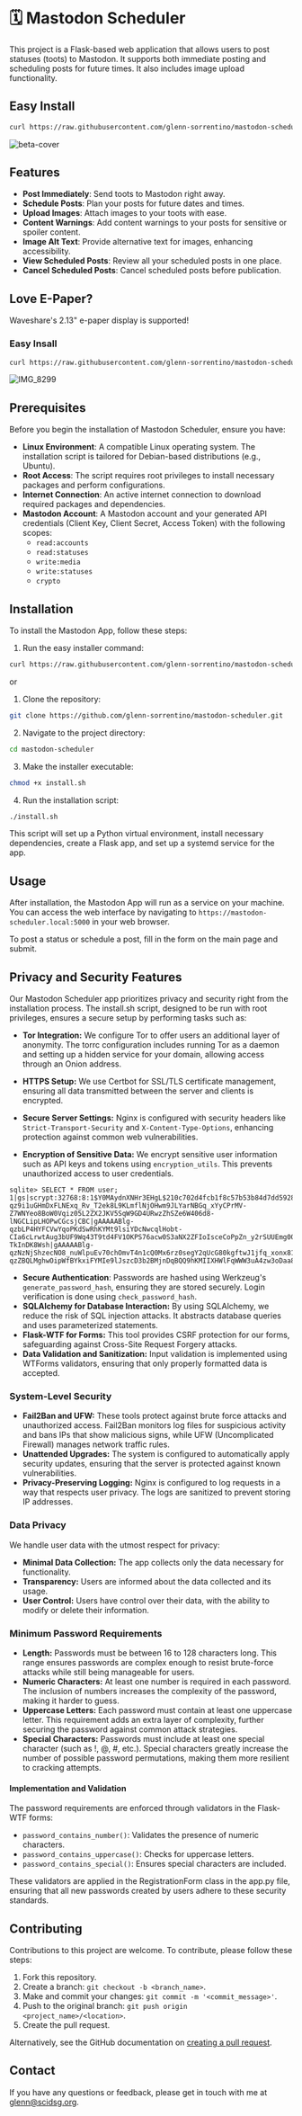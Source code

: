 # 🗓️ Mastodon Scheduler

This project is a Flask-based web application that allows users to post statuses (toots) to Mastodon. It supports both immediate posting and scheduling posts for future times. It also includes image upload functionality.

## Easy Install
```bash
curl https://raw.githubusercontent.com/glenn-sorrentino/mastodon-scheduler/hosted/install.sh | bash
```

![beta-cover](https://github.com/glenn-sorrentino/mastodon-scheduler/assets/28545431/63834369-4613-48d4-bc92-158055e8bda6)

## Features

- **Post Immediately**: Send toots to Mastodon right away.
- **Schedule Posts**: Plan your posts for future dates and times.
- **Upload Images**: Attach images to your toots with ease.
- **Content Warnings**: Add content warnings to your posts for sensitive or spoiler content.
- **Image Alt Text**: Provide alternative text for images, enhancing accessibility.
- **View Scheduled Posts**: Review all your scheduled posts in one place.
- **Cancel Scheduled Posts**: Cancel scheduled posts before publication.

## Love E-Paper?

Waveshare's 2.13" e-paper display is supported! 

### Easy Insall

```bash
curl https://raw.githubusercontent.com/glenn-sorrentino/mastodon-scheduler/main/display.sh | bash
```

![IMG_8299](https://github.com/glenn-sorrentino/mastodon-scheduler/assets/28545431/304e3381-f573-4179-95b3-925b2138c44e)

## Prerequisites

Before you begin the installation of Mastodon Scheduler, ensure you have:

- **Linux Environment**: A compatible Linux operating system. The installation script is tailored for Debian-based distributions (e.g., Ubuntu).
- **Root Access**: The script requires root privileges to install necessary packages and perform configurations.
- **Internet Connection**: An active internet connection to download required packages and dependencies.
- **Mastodon Account**: A Mastodon account and your generated API credentials (Client Key, Client Secret, Access Token) with the following scopes:
  -  `read:accounts`
  -  `read:statuses`
  -  `write:media`
  -  `write:statuses`
  -  `crypto`

## Installation

To install the Mastodon App, follow these steps:

1. Run the easy installer command:
```bash
curl https://raw.githubusercontent.com/glenn-sorrentino/mastodon-scheduler/main/install.sh | bash
```
or

1. Clone the repository:
```bash
git clone https://github.com/glenn-sorrentino/mastodon-scheduler.git
```
  
2. Navigate to the project directory:
```bash
cd mastodon-scheduler
```

3. Make the installer executable:

```bash
chmod +x install.sh
```

4. Run the installation script:

```bash
./install.sh
```

This script will set up a Python virtual environment, install necessary dependencies, create a Flask app, and set up a systemd service for the app.

## Usage

After installation, the Mastodon App will run as a service on your machine. You can access the web interface by navigating to `https://mastodon-scheduler.local:5000` in your web browser.

To post a status or schedule a post, fill in the form on the main page and submit.

## Privacy and Security Features

Our Mastodon Scheduler app prioritizes privacy and security right from the installation process. The install.sh script, designed to be run with root privileges, ensures a secure setup by performing tasks such as:

- **Tor Integration:** We configure Tor to offer users an additional layer of anonymity. The torrc configuration includes running Tor as a daemon and setting up a hidden service for your domain, allowing access through an Onion address.
- **HTTPS Setup:** We use Certbot for SSL/TLS certificate management, ensuring all data transmitted between the server and clients is encrypted.
- **Secure Server Settings:** Nginx is configured with security headers like `Strict-Transport-Security` and `X-Content-Type-Options`, enhancing protection against common web vulnerabilities.

- **Encryption of Sensitive Data:** We encrypt sensitive user information such as API keys and tokens using `encryption_utils`. This prevents unauthorized access to user credentials.
```
sqlite> SELECT * FROM user;
1|gs|scrypt:32768:8:1$Y0MAydnXNHr3EHgL$210c702d4fcb1f8c57b53b84d7dd5928c39eec4200d1390379c67b6c46d47bf414a13d94b570d281a7c2001843886906bbac930926fac965b47c144d6d524054|gAAAAABlg-qz9i1uGHmDxFLNExq_Rv_T2ek8L9KLmflNjOHwm9JLYarNBGq_xYyCPrMV-Z7WNYeo8BoW0Vqiz05L2ZX2JKV5SqW9GD4URwzZhSZe6W406d8-lNGCLipLHOPwCGcsjCBC|gAAAAABlg-qzbLP4HYFCVwYqoPKdSwRhKYMt9lsiYDcNwcqlHobt-CIa6cLrwtAug3bUF9Wq43T9td4FV1OKPS76acw0S3aNX2ZFIoIsceCoPpZn_y2rSUUEmg00lVnww-TkInDK8Wsh|gAAAAABlg-qzNzNjShzecNO8_nuWlpuEv70chOmvT4n1cQ0Mx6rz0segY2qUcG80kgftwJ1jfq_xonx81MOV5fnhONvk0ELdjzMTNwtySO6MejLwRcrZqvPZ3GId0SnbvTudsNRdkIvk|gAAAAABlg-qzZBQLMghwOipWfBYkxiFYMIe9lJszcD3b2BMjnDqBQQ9hKMIIXHWlFqWWW3uA4zw3oDaa8PUOSA8d1a1eXUN9gNng9UClEdEPdN5onEYJjxQ=
```
- **Secure Authentication**: Passwords are hashed using Werkzeug's `generate_password_hash`, ensuring they are stored securely. Login verification is done using `check_password_hash`.
- **SQLAlchemy for Database Interaction:** By using SQLAlchemy, we reduce the risk of SQL injection attacks. It abstracts database queries and uses parameterized statements.
- **Flask-WTF for Forms:** This tool provides CSRF protection for our forms, safeguarding against Cross-Site Request Forgery attacks.
- **Data Validation and Sanitization:** Input validation is implemented using WTForms validators, ensuring that only properly formatted data is accepted.

### System-Level Security

- **Fail2Ban and UFW:** These tools protect against brute force attacks and unauthorized access. Fail2Ban monitors log files for suspicious activity and bans IPs that show malicious signs, while UFW (Uncomplicated Firewall) manages network traffic rules.
- **Unattended Upgrades:** The system is configured to automatically apply security updates, ensuring that the server is protected against known vulnerabilities.
- **Privacy-Preserving Logging:** Nginx is configured to log requests in a way that respects user privacy. The logs are sanitized to prevent storing IP addresses.

### Data Privacy

We handle user data with the utmost respect for privacy:

- **Minimal Data Collection:** The app collects only the data necessary for functionality.
- **Transparency:** Users are informed about the data collected and its usage.
- **User Control:** Users have control over their data, with the ability to modify or delete their information.

### Minimum Password Requirements

- **Length:** Passwords must be between 16 to 128 characters long. This range ensures passwords are complex enough to resist brute-force attacks while still being manageable for users.
- **Numeric Characters:** At least one number is required in each password. The inclusion of numbers increases the complexity of the password, making it harder to guess.
- **Uppercase Letters:** Each password must contain at least one uppercase letter. This requirement adds an extra layer of complexity, further securing the password against common attack strategies.
- **Special Characters:** Passwords must include at least one special character (such as !, @, #, etc.). Special characters greatly increase the number of possible password permutations, making them more resilient to cracking attempts.

#### Implementation and Validation

The password requirements are enforced through validators in the Flask-WTF forms:

- `password_contains_number()`: Validates the presence of numeric characters.
- `password_contains_uppercase()`: Checks for uppercase letters.
- `password_contains_special()`: Ensures special characters are included.

These validators are applied in the RegistrationForm class in the app.py file, ensuring that all new passwords created by users adhere to these security standards.

## Contributing

Contributions to this project are welcome. To contribute, please follow these steps:

1. Fork this repository.
2. Create a branch: `git checkout -b <branch_name>`.
3. Make and commit your changes: `git commit -m '<commit_message>'`.
4. Push to the original branch: `git push origin <project_name>/<location>`.
5. Create the pull request.

Alternatively, see the GitHub documentation on [creating a pull request](https://help.github.com/articles/creating-a-pull-request/).

## Contact

If you have any questions or feedback, please get in touch with me at glenn@scidsg.org.
